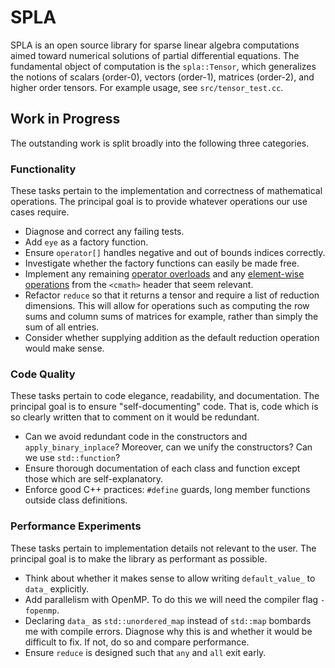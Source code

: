 # SPLA
SPLA is an open source library for sparse linear algebra computations aimed toward numerical solutions of partial differential equations. The fundamental object of computation is the `spla::Tensor`, which generalizes the notions of scalars (order-0), vectors (order-1), matrices (order-2), and higher order tensors. For example usage, see `src/tensor_test.cc`.
## Work in Progress
The outstanding work is split broadly into the following three categories.
### Functionality
These tasks pertain to the implementation and correctness of mathematical operations. The principal goal is to provide whatever operations our use cases require.
* Diagnose and correct any failing tests.
* Add `eye` as a factory function.
* Ensure `operator[]` handles negative and out of bounds indices correctly.
* Investigate whether the factory functions can easily be made free.
* Implement any remaining [operator overloads](https://cppreference.com/w/cpp/language/operators.html) and any [element-wise operations](https://cppreference.com/w/cpp/header/cmath.html) from the `<cmath>` header that seem relevant.
* Refactor `reduce` so that it returns a tensor and require a list of reduction dimensions. This will allow for operations such as computing the row sums and column sums of matrices for example, rather than simply the sum of all entries.
* Consider whether supplying addition as the default reduction operation would make sense.
### Code Quality
These tasks pertain to code elegance, readability, and documentation. The principal goal is to ensure "self-documenting" code. That is, code which is so clearly written that to comment on it would be redundant.
* Can we avoid redundant code in the constructors and `apply_binary_inplace`? Moreover, can we unify the constructors? Can we use `std::function`?
* Ensure thorough documentation of each class and function except those which are self-explanatory.
* Enforce good C++ practices: `#define` guards, long member functions outside class definitions.
### Performance Experiments
These tasks pertain to implementation details not relevant to the user. The principal goal is to make the library as performant as possible.
* Think about whether it makes sense to allow writing `default_value_` to `data_` explicitly.
* Add parallelism with OpenMP. To do this we will need the compiler flag `-fopenmp`.
* Declaring `data_` as `std::unordered_map` instead of `std::map` bombards me with compile errors. Diagnose why this is and whether it would be difficult to fix. If not, do so and compare performance.
* Ensure `reduce` is designed such that `any` and `all` exit early.
